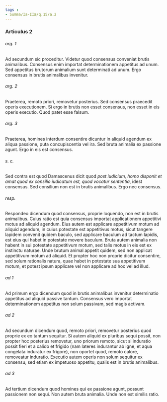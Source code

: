 ```yaml
---
tags : 
- Summa/Ia-IIæ/q.15/a.2
---
```


### Articulus 2

###### arg. 1
Ad secundum sic proceditur. Videtur quod consensus conveniat brutis animalibus. Consensus enim importat determinationem appetitus ad unum. Sed appetitus brutorum animalium sunt determinati ad unum. Ergo consensus in brutis animalibus invenitur.

###### arg. 2
Praeterea, remoto priori, removetur posterius. Sed consensus praecedit operis executionem. Si ergo in brutis non esset consensus, non esset in eis operis executio. Quod patet esse falsum.

###### arg. 3
Praeterea, homines interdum consentire dicuntur in aliquid agendum ex aliqua passione, puta concupiscentia vel ira. Sed bruta animalia ex passione agunt. Ergo in eis est consensus.

###### s. c.
Sed contra est quod Damascenus dicit quod *post iudicium, homo disponit et amat quod ex consilio iudicatum est, quod vocatur sententia*, idest consensus. Sed consilium non est in brutis animalibus. Ergo nec consensus.

###### resp.
Respondeo dicendum quod consensus, proprie loquendo, non est in brutis animalibus. Cuius ratio est quia consensus importat applicationem appetitivi motus ad aliquid agendum. Eius autem est applicare appetitivum motum ad aliquid agendum, in cuius potestate est appetitivus motus, sicut tangere lapidem convenit quidem baculo, sed applicare baculum ad tactum lapidis, est eius qui habet in potestate movere baculum. Bruta autem animalia non habent in sui potestate appetitivum motum, sed talis motus in eis est ex instinctu naturae. Unde brutum animal appetit quidem, sed non applicat appetitivum motum ad aliquid. Et propter hoc non proprie dicitur consentire, sed solum rationalis natura, quae habet in potestate sua appetitivum motum, et potest ipsum applicare vel non applicare ad hoc vel ad illud.

###### ad 1
Ad primum ergo dicendum quod in brutis animalibus invenitur determinatio appetitus ad aliquid passive tantum. Consensus vero importat determinationem appetitus non solum passivam, sed magis activam.

###### ad 2
Ad secundum dicendum quod, remoto priori, removetur posterius quod proprie ex eo tantum sequitur. Si autem aliquid ex pluribus sequi possit, non propter hoc posterius removetur, uno priorum remoto, sicut si induratio possit fieri et a calido et frigido (nam lateres indurantur ab igne, et aqua congelata induratur ex frigore), non oportet quod, remoto calore, removeatur induratio. Executio autem operis non solum sequitur ex consensu, sed etiam ex impetuoso appetitu, qualis est in brutis animalibus.

###### ad 3
Ad tertium dicendum quod homines qui ex passione agunt, possunt passionem non sequi. Non autem bruta animalia. Unde non est similis ratio.

